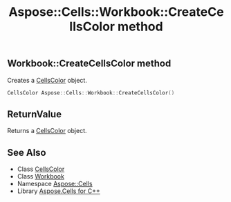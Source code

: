 ﻿---
title: Aspose::Cells::Workbook::CreateCellsColor method
linktitle: CreateCellsColor
second_title: Aspose.Cells for C++ API Reference
description: 'Aspose::Cells::Workbook::CreateCellsColor method. Creates a CellsColor object in C++.'
type: docs
weight: 1700
url: /cpp/aspose.cells/workbook/createcellscolor/
---
## Workbook::CreateCellsColor method


Creates a [CellsColor](../../cellscolor/) object.

```cpp
CellsColor Aspose::Cells::Workbook::CreateCellsColor()
```


## ReturnValue

Returns a [CellsColor](../../cellscolor/) object.

## See Also

* Class [CellsColor](../../cellscolor/)
* Class [Workbook](../)
* Namespace [Aspose::Cells](../../)
* Library [Aspose.Cells for C++](../../../)
